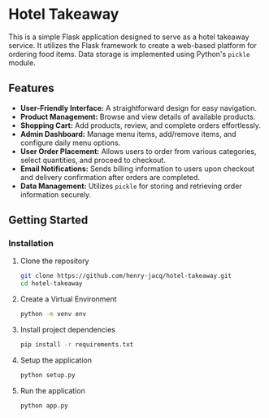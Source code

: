 # Hotel Takeaway

This is a simple Flask application designed to serve as a hotel takeaway service. It utilizes the Flask framework to create a web-based platform for ordering food items. Data storage is implemented using Python's `pickle` module.

## Features

- **User-Friendly Interface:** A straightforward design for easy navigation.
- **Product Management:** Browse and view details of available products.
- **Shopping Cart:** Add products, review, and complete orders effortlessly.
- **Admin Dashboard:** Manage menu items, add/remove items, and configure daily menu options.
- **User Order Placement:** Allows users to order from various categories, select quantities, and proceed to checkout.
- **Email Notifications:** Sends billing information to users upon checkout and delivery confirmation after orders are completed.
- **Data Management:** Utilizes `pickle` for storing and retrieving order information securely.

## Getting Started

### Installation

1. Clone the repository

   ```bash
   git clone https://github.com/henry-jacq/hotel-takeaway.git
   cd hotel-takeaway
   ```

2. Create a Virtual Environment

    ```bash
    python -m venv env
    ```

3. Install project dependencies

    ```bash
    pip install -r requirements.txt
    ```

4. Setup the application

    ```bash
    python setup.py
    ```

5. Run the application

    ```bash
    python app.py
    ```
